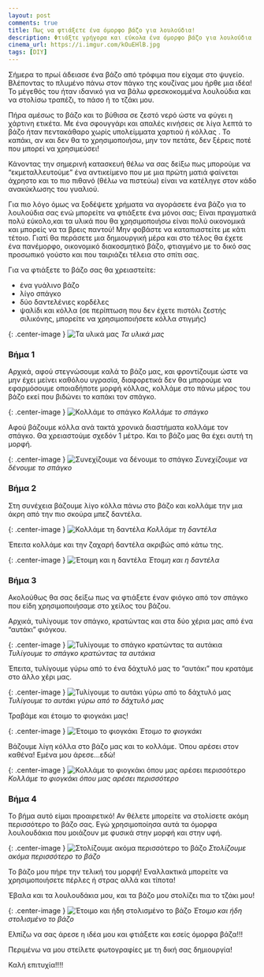 ```yaml
---
layout: post
comments: true
title: Πως να φτιάξετε ένα όμορφο βάζο για λουλούδια!
description: Φτιάξτε γρήγορα και εύκολα ένα όμορφο βάζο για λουλούδια
cinema_url: https://i.imgur.com/kOuEHlB.jpg
tags: [DIY]
---
```


Σήμερα το πρωί άδειασε ένα βάζο από τρόφιμα που είχαμε στο ψυγείο. Βλέποντας το πλυμένο πάνω στον πάγκο της κουζίνας μου ήρθε μια ιδέα! Το μέγεθός του ήταν ιδανικό για να βάλω φρεσκοκομμένα λουλούδια και να στολίσω τραπέζι, το πάσο ή το τζάκι μου.

Πήρα αμέσως το βάζο και το βύθισα σε ζεστό νερό ώστε να φύγει η χάρτινη ετικέτα. Με ένα σφουγγάρι και απαλές κινήσεις σε λίγα λεπτά το βάζο ήταν πεντακάθαρο χωρίς υπολείμματα χαρτιού ή κόλλας . Το καπάκι, αν και δεν θα το χρησιμοποιήσω, μην τον πετάτε, δεν ξέρεις ποτέ που μπορεί να χρησιμεύσει! 

Κάνοντας την σημερινή κατασκευή θέλω να σας δείξω πως μπορούμε να “εκμεταλλευτούμε” ένα αντικείμενο που με μια πρώτη ματιά φαίνεται άχρηστο και το πιο πιθανό (θέλω να πιστεύω) είναι να κατέληγε στον κάδο ανακύκλωσης του γυαλιού.

Για πιο λόγο όμως να ξοδέψετε χρήματα να αγοράσετε ένα βάζο για το λουλούδια σας ενώ μπορείτε να φτιάξετε ένα μόνοι σας; Είναι πραγματικά πολύ εύκολο,και τα υλικά που θα χρησιμοποιήσω είναι πολύ οικονομικά και μπορείς να τα βρεις παντού! Μην φοβάστε να καταπιαστείτε με κάτι τέτοιο. Γιατί θα περάσετε μια δημιουργική μέρα και στο τέλος θα έχετε ένα πανέμορφο, οικονομικό διακοσμητικό βάζο, φτιαγμένο με το δικό σας προσωπικό γούστο και που ταιριάζει τέλεια στο σπίτι σας.

Για να φτιάξετε το βάζο σας θα χρειαστείτε:

* ένα γυάλινο βάζο
* λίγο σπάγκο
* δύο δαντελένιες κορδέλες
* ψαλίδι και κόλλα (σε περίπτωση που δεν έχετε πιστόλι ζεστής σιλικόνης, μπορείτε να χρησιμοποιήσετε κόλλα στιγμής)

{: .center-image } 
![Τα υλικά μας](https://i.imgur.com/62POUqv.jpg)
*Τα υλικά μας*

### Βήμα 1

Αρχικά, αφού στεγνώσουμε καλά το βάζο μας, και φροντίζουμε ώστε να μην έχει μείνει καθόλου υγρασία, διαφορετικά δεν θα μπορούμε να εφαρμόσουμε οποιαδήποτε μορφή κόλλας, κολλάμε στο πάνω μέρος του βάζο εκεί που βιδώνει το καπάκι τον σπάγκο.

{: .center-image } 
![Κολλάμε το σπάγκο](https://i.imgur.com/XRHuhpA.jpg)
*Κολλάμε το σπάγκο*

Αφού βάζουμε κόλλα ανά τακτά χρονικά διαστήματα κολλάμε τον σπάγκο. Θα χρειαστούμε σχεδόν 1 μέτρο. Και το βάζο μας θα έχει αυτή τη μορφή.

{: .center-image } 
![Συνεχίζουμε να δένουμε το σπάγκο](https://i.imgur.com/h27I6uE.jpg)
*Συνεχίζουμε να δένουμε το σπάγκο*

### Βήμα 2

Στη συνέχεια βάζουμε λίγο κόλλα πάνω στο βάζο και κολλάμε την μια άκρη από την πιο σκούρα μπεζ δαντέλα.

{: .center-image } 
![Κολλάμε τη δαντέλα](https://i.imgur.com/fTlxvB1.jpg)
*Κολλάμε τη δαντέλα*

Έπειτα κολλάμε και την ζαχαρή δαντέλα ακριβώς από κάτω της.

{: .center-image } 
![Έτοιμη και η δαντέλα](https://i.imgur.com/5WjZqsl.jpg)
*Έτοιμη και η δαντέλα*

### Βήμα 3

Ακολούθως θα σας δείξω πως να φτιάξετε έναν φιόγκο από τον σπάγκο που είδη χρησιμοποιήσαμε στο χείλος του βάζου.

Αρχικά, τυλίγουμε τον σπάγκο, κρατώντας και στα δύο χέρια μας από ένα “αυτάκι” φιόγκου.

{: .center-image } 
![Τυλίγουμε το σπάγκο κρατώντας τα αυτάκια](https://i.imgur.com/qrYnT7f.jpg)
*Τυλίγουμε το σπάγκο κρατώντας τα αυτάκια*

Έπειτα, τυλίγουμε γύρω από το ένα δάχτυλό μας το “αυτάκι” που κρατάμε στο άλλο χέρι μας.

{: .center-image } 
![Τυλίγουμε το αυτάκι γύρω από το δάχτυλό μας](https://i.imgur.com/XFuC2DH.jpg)
*Τυλίγουμε το αυτάκι γύρω από το δάχτυλό μας*

Τραβάμε και έτοιμο το φιογκάκι μας!

{: .center-image } 
![Έτοιμο το φιογκάκι](https://i.imgur.com/hXDJ1E9.jpg)
*Έτοιμο το φιογκάκι*

Βάζουμε λίγη κόλλα στο βάζο μας και το κολλάμε. Όπου αρέσει στον καθένα! Εμένα μου άρεσε...εδώ!

{: .center-image } 
![Κολλάμε το φιογκάκι όπου μας αρέσει περισσότερο](https://i.imgur.com/XvErnqv.jpg)
*Κολλάμε το φιογκάκι όπου μας αρέσει περισσότερο*

### Βήμα 4

Το βήμα αυτό είμαι προαιρετικό! Αν θέλετε μπορείτε να στολίσετε ακόμη περισσότερο το βάζο σας. Εγώ χρησιμοποίησα αυτά τα όμορφα λουλουδάκια που μοιάζουν με φυσικά στην μορφή και στην υφή. 

{: .center-image } 
![Στολίζουμε ακόμα περισσότερο το βάζο](https://i.imgur.com/IsuIgcj.jpg)
*Στολίζουμε ακόμα περισσότερο το βάζο*

Το βάζο μου πήρε την τελική του μορφή! Εναλλακτικά μπορείτε να χρησιμοποιήσετε πέρλες ή στρας αλλά και τίποτα!

Έβαλα και τα λουλουδάκια μου, και τα βάζο μου στολίζει πια το τζάκι μου!

{: .center-image } 
![Έτοιμο και ήδη στολισμένο το βάζο](https://i.imgur.com/kOuEHlB.jpg)
*Έτοιμο και ήδη στολισμένο το βάζο*

Ελπίζω να σας άρεσε η ιδέα μου και φτιάξετε και εσείς όμορφα βάζα!!!

Περιμένω να μου στείλετε φωτογραφίες με τη δική σας δημιουργία!

Καλή επιτυχία!!!!